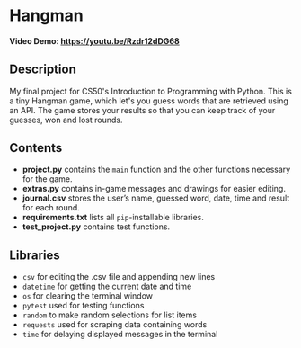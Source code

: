 # Hangman
#### Video Demo: https://youtu.be/Rzdr12dDG68

## Description
My final project for CS50's Introduction to Programming with Python. This is a tiny Hangman game, which let's you guess words that are retrieved using an API. The game stores your results so that you can keep track of your guesses, won and lost rounds.


## Contents
- **project.py** contains the ```main``` function and the other functions necessary for the game.
- **extras.py** contains in-game messages and drawings for easier editing.
- **journal.csv** stores the user’s name, guessed word, date, time and result for each round.
- **requirements.txt** lists all ```pip```-installable libraries.
- **test_project.py** contains test functions.


## Libraries
- ```csv``` for editing the .csv file and appending new lines 
- ```datetime``` for getting the current date and time
- ```os``` for clearing the terminal window
- ```pytest``` used for testing functions
- ```random``` to make random selections for list items
- ```requests``` used for scraping data containing words
- ```time``` for delaying displayed messages in the terminal

